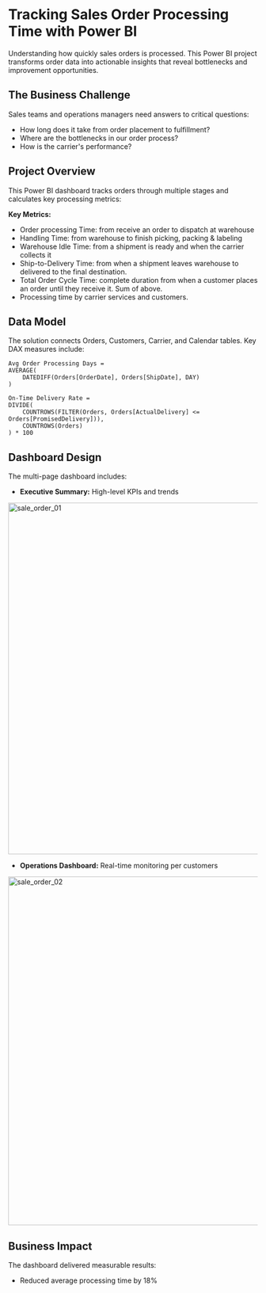 # Tracking Sales Order Processing Time with Power BI

Understanding how quickly sales orders is processed. 
This Power BI project transforms order data into actionable insights that reveal bottlenecks and improvement opportunities.

## The Business Challenge

Sales teams and operations managers need answers to critical questions:
- How long does it take from order placement to fulfillment?
- Where are the bottlenecks in our order process?
- How is the carrier's performance?

## Project Overview

This Power BI dashboard tracks orders through multiple stages and calculates key processing metrics:

**Key Metrics:**
- Order processing Time: from receive an order to dispatch at warehouse
- Handling Time: from warehouse to finish picking, packing & labeling
- Warehouse Idle Time: from  a shipment is ready and when the carrier collects it
- Ship-to-Delivery Time: from when a shipment leaves warehouse to delivered to the final destination.
- Total Order Cycle Time: complete duration from when a customer places an order until they receive it. Sum of above.
- Processing time by carrier services and customers.

## Data Model

The solution connects Orders, Customers, Carrier, and Calendar tables. Key DAX measures include:

```dax
Avg Order Processing Days = 
AVERAGE(
    DATEDIFF(Orders[OrderDate], Orders[ShipDate], DAY)
)

On-Time Delivery Rate = 
DIVIDE(
    COUNTROWS(FILTER(Orders, Orders[ActualDelivery] <= Orders[PromisedDelivery])),
    COUNTROWS(Orders)
) * 100
```

## Dashboard Design

The multi-page dashboard includes:
- **Executive Summary:** High-level KPIs and trends

<img width="710" alt="sale_order_01" src="https://github.com/user-attachments/assets/f403ec99-f28b-4665-a1de-c9a7774dd8a2" />
  
- **Operations Dashboard:** Real-time monitoring per customers

<img width="704" alt="sale_order_02" src="https://github.com/user-attachments/assets/51e3a2c0-2ac4-41d4-b54b-9440a02a780d" />


## Business Impact

The dashboard delivered measurable results:
- Reduced average processing time by 18%

